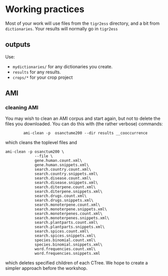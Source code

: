 # Working practices

Most of your work will use files from the `tigr2ess` directory, and a bit from `dictionaries`. Your results will normally go in `tigr2ess`

## outputs

Use:
* `mydictionaries/` for any dictionaries you create.
* `results` for any results.
* `crops/*` for your crop project

## AMI

### cleaning AMI
You may wish to clean an AMI corpus and start again, but not to delete the files you downloaded. You can do this with (the rather verbose) commands:
```
		ami-clean -p  osanctume200 --dir results __cooccurrence
```
which cleans the toplevel files and
```
ami-clean -p osanctum200 \
			 --file \
			 gene.human.count.xml\
		     gene.human.snippets.xml\
		     search.country.count.xml\
		     search.country.snippets.xml\
		     search.disease.count.xml\
		     search.disease.snippets.xml\
		     search.diterpene.count.xml\
		     search.diterpene.snippets.xml\
		     search.drugs.count.xml\
		     search.drugs.snippets.xml\
		     search.monoterpene.count.xml\
		     search.monoterpene.snippets.xml\
		     search.monoterpenes.count.xml\
		     search.monoterpenes.snippets.xml\
		     search.plantparts.count.xml\
		     search.plantparts.snippets.xml\
		     search.spices.count.xml\
		     search.spices.snippets.xml\
		     species.binomial.count.xml\
		     species.binomial.snippets.xml\
		     word.frequencies.count.xml\
		     word.frequencies.snippets.xml
```
which deletes specified children of each CTree. We hope to create a simpler approach before the workshop.
